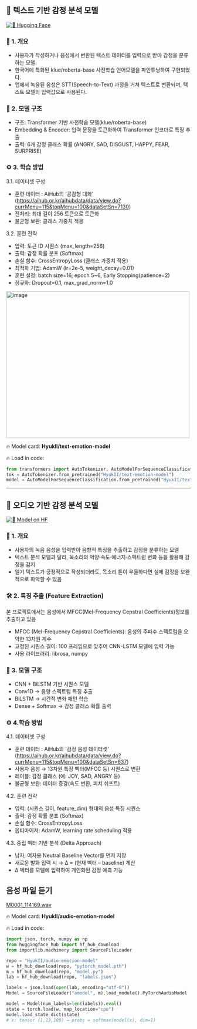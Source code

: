 ## 📝  텍스트 기반 감정 분석 모델

[![🤗 Hugging Face](https://img.shields.io/badge/HuggingFace-Text%20Emotion%20Model-yellow)](https://huggingface.co/HyukII/text-emotion-model)


### 📌 1. 개요
- 사용자가 작성하거나 음성에서 변환된 텍스트 데이터를 입력으로 받아 감정을 분류하는 모델.
- 한국어에 특화된 klue/roberta-base 사전학습 언어모델을 파인튜닝하여 구현되었다.
- 앱에서 녹음된 음성은 STT(Speech-to-Text) 과정을 거쳐 텍스트로 변환되며, 택스트 모델의 입력값으로 사용된다.

### 🔎 2. 모델 구조
- 구조: Transformer 기반 사전학습 모델(klue/roberta-base)
- Embedding & Encoder: 입력 문장을 토큰화하여 Transformer 인코더로 특징 추출
- 출력: 6개 감정 클래스 확률 (ANGRY, SAD, DISGUST, HAPPY, FEAR, SURPRISE)

### ⚙️ 3. 학습 방법
3.1. 데이터셋 구성
- 훈련 데이터 : AiHub의 '공감형 대화' (https://aihub.or.kr/aihubdata/data/view.do?currMenu=115&topMenu=100&dataSetSn=7130)
- 전처리: 최대 길이 256 토큰으로 토큰화
- 불균형 보완: 클래스 가중치 적용
  
3.2. 훈련 전략
- 입력: 토큰 ID 시퀀스 (max_length=256)
- 출력: 감정 확률 분포 (Softmax)
- 손실 함수: CrossEntropyLoss (클래스 가중치 적용)
- 최적화 기법: AdamW (lr=2e-5, weight_decay=0.01)
- 훈련 설정: batch size=16, epoch 5~6, Early Stopping(patience=2)
- 정규화: Dropout=0.1, max_grad_norm=1.0


<img width="500" height="400" alt="image" src="https://github.com/user-attachments/assets/aba3f228-801c-45a2-89d0-2c63d745a173" />



🔥 Model card: **HyukII/text-emotion-model**

🔥 Load in code:

```python
from transformers import AutoTokenizer, AutoModelForSequenceClassification
tok = AutoTokenizer.from_pretrained("HyukII/text-emotion-model")
model = AutoModelForSequenceClassification.from_pretrained("HyukII/text-emotion-model").eval()
```
---
## 🎤 오디오 기반 감정 분석 모델
[![🤗 Model on HF](https://img.shields.io/badge/HuggingFace-Audio%20Emotion%20Model-yellow)](https://huggingface.co/HyukII/audio-emotion-model)

### 📌 1. 개요
- 사용자의 녹음 음성을 입력받아 음향적 특징을 추출하고 감정을 분류하는 모델
- 텍스트 분석 모델과 달리, 목소리의 억양·속도·에너지·스펙트럼 변화 등을 활용해 감정을 감지
- 일기 텍스트가 긍정적으로 작성되더라도, 목소리 톤이 우울하다면 실제 감정을 보완적으로 파악할 수 있음

### 🛠️ 2. 특징 추출 (Feature Extraction) 
본 프로젝트에서는 음성에서 MFCC(Mel-Frequency Cepstral Coefficients)정보를 추출하고 있음
- MFCC (Mel-Frequency Cepstral Coefficients): 음성의 주파수 스펙트럼을 요약한 13차원 계수
- 고정된 시퀀스 길이: 100 프레임으로 맞추어 CNN-LSTM 모델에 입력 가능
- 사용 라이브러리: librosa, numpy

### 🔎 3. 모델 구조
- CNN + BiLSTM 기반 시퀀스 모델
- Conv1D → 음향 스펙트럼 특징 추출
- BiLSTM → 시간적 변화 패턴 학습
- Dense + Softmax → 감정 클래스 확률 출력


### ⚙️ 4.학습 방법
4.1. 데이터셋 구성
- 훈련 데이터 : AiHub의 '감정 음성 데이터셋' (https://aihub.or.kr/aihubdata/data/view.do?currMenu=115&topMenu=100&dataSetSn=637)
- 사용자 음성 → 13차원 특징 벡터(MFCC 등) 시퀀스로 변환
- 레이블: 감정 클래스 (예: JOY, SAD, ANGRY 등)
- 불균형 보완: 데이터 증강(속도 변환, 피치 쉬프트)

4.2. 훈련 전략
- 입력: (시퀀스 길이, feature_dim) 형태의 음성 특징 시퀀스
- 출력: 감정 확률 분포 (Softmax)
- 손실 함수: CrossEntropyLoss
- 옵티마이저: AdamW, learning rate scheduling 적용

4.3. 중립 벡터 기반 분석 (Delta Approach)
- 남자, 여자용  Neutral Baseline Vector를 먼저 저장
- 새로운 발화 입력 시 → Δ = (현재 벡터 – baseline) 계산
- Δ 벡터를 모델에 입력하여 개인화된 감정 예측 가능


## 음성 파일 듣기
[M0001_114169.wav](M0001_114169.wav)
  
🔥 Model card: **HyukII/audio-emotion-model**

🔥 Load in code:
```python
import json, torch, numpy as np
from huggingface_hub import hf_hub_download
from importlib.machinery import SourceFileLoader

repo = "HyukII/audio-emotion-model"
w = hf_hub_download(repo, "pytorch_model.pth")
m = hf_hub_download(repo, "model.py")
lab = hf_hub_download(repo, "labels.json")

labels = json.load(open(lab, encoding="utf-8"))
Model = SourceFileLoader("amodel", m).load_module().PyTorchAudioModel

model = Model(num_labels=len(labels)).eval()
state = torch.load(w, map_location="cpu")
model.load_state_dict(state)
# x: tensor (1,13,100) → probs = softmax(model(x), dim=1)




